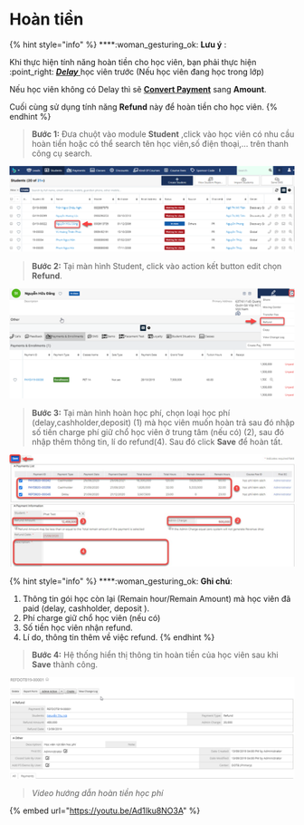 # Hoàn tiền

{% hint style="info" %}
****:woman\_gesturing\_ok: **Lưu ý** :

Khi thực hiện tính năng hoàn tiền cho học viên, bạn phải thực hiện :point\_right: [_**Delay**_ ](https://help.dotb.vn/bo-phan-giao-vu/quan-li-su-vu/quan-li-delay#hoc-vien-delay-khoi-lop) học viên trước (Nếu học viên đang học trong lớp)

Nếu học viên không có Delay thì sẽ [**Convert Payment**](https://help.dotb.vn/admin-guide/drop-payment#convert-payment) sang **Amount**.

Cuối cùng sử dụng tính năng **Refund** này để hoàn tiền cho học viên.
{% endhint %}

> **Bước 1:** Đưa chuột vào module **Student** ,click vào học viên có nhu cầu hoàn tiền hoặc có thể search tên học viên,số điện thoại,… trên thanh công cụ search.

![](../../../.gitbook/assets/hoantien1.png)

> **Bước 2:** Tại màn hình Student, click vào action kết button edit chọn **Refund**.

![](../../../.gitbook/assets/hoantien2.png)

> **Bước 3:** Tại màn hình hoàn học phí, chọn loại học phí (delay,cashholder,deposit) (1) mà học viên muốn hoàn trả sau đó nhập số tiền charge phí giữ chổ học viên ở trung tâm (nếu có) (2), sau đó nhập thêm thông tin, lí do refund(4). Sau đó click **Save** để hoàn tất.

![](../../../.gitbook/assets/refund.jpg)

{% hint style="info" %}
****:woman\_gesturing\_ok: **Ghi chú**:

1. Thông tin gói học còn lại (Remain hour/Remain Amount) mà học viên đã paid (delay, cashholder, deposit ).
2. Phí charge giữ chổ học viên (nếu có)
3. Số tiền học viên nhận refund.
4. Lí do, thông tin thêm về việc refund.
{% endhint %}

> **Bước 4:** Hệ thống hiển thị thông tin hoàn tiền của học viên sau khi **Save** thành công.

![](<../../../.gitbook/assets/image (79).png>)

> _Video hướng dẫn hoàn tiền học phí_

{% embed url="https://youtu.be/Ad1lku8NO3A" %}

